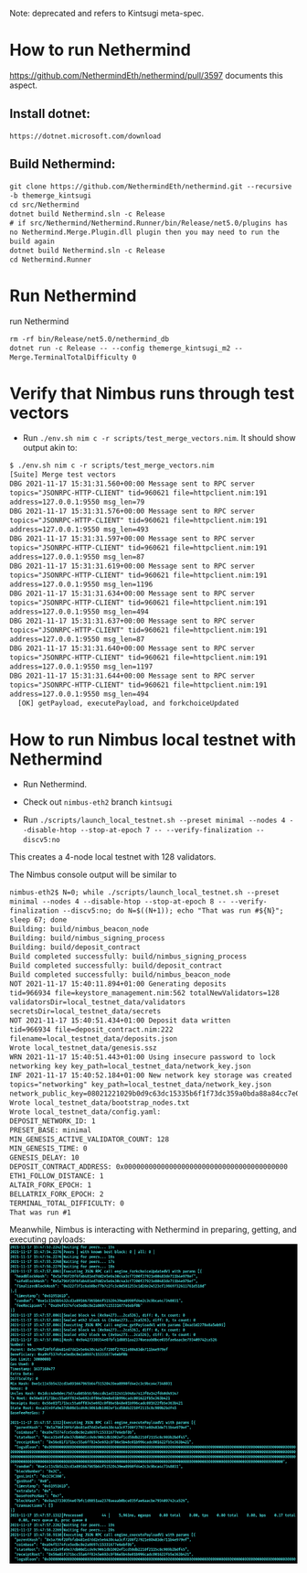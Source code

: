 Note: deprecated and refers to Kintsugi meta-spec.

# How to run Nethermind
https://github.com/NethermindEth/nethermind/pull/3597 documents this aspect.

## Install dotnet:
```
https://dotnet.microsoft.com/download
```

## Build Nethermind:
```
git clone https://github.com/NethermindEth/nethermind.git --recursive -b themerge_kintsugi
cd src/Nethermind
dotnet build Nethermind.sln -c Release
# if src/Nethermind/Nethermind.Runner/bin/Release/net5.0/plugins has no Nethermind.Merge.Plugin.dll plugin then you may need to run the build again
dotnet build Nethermind.sln -c Release
cd Nethermind.Runner
```

# Run Nethermind
run Nethermind
```
rm -rf bin/Release/net5.0/nethermind_db
dotnet run -c Release -- --config themerge_kintsugi_m2 --Merge.TerminalTotalDifficulty 0
```

# Verify that Nimbus runs through test vectors

- Run `./env.sh nim c -r scripts/test_merge_vectors.nim`. It should show output akin to:

```
$ ./env.sh nim c -r scripts/test_merge_vectors.nim
[Suite] Merge test vectors
DBG 2021-11-17 15:31:31.560+00:00 Message sent to RPC server                 topics="JSONRPC-HTTP-CLIENT" tid=960621 file=httpclient.nim:191 address=127.0.0.1:9550 msg_len=79
DBG 2021-11-17 15:31:31.576+00:00 Message sent to RPC server                 topics="JSONRPC-HTTP-CLIENT" tid=960621 file=httpclient.nim:191 address=127.0.0.1:9550 msg_len=493
DBG 2021-11-17 15:31:31.597+00:00 Message sent to RPC server                 topics="JSONRPC-HTTP-CLIENT" tid=960621 file=httpclient.nim:191 address=127.0.0.1:9550 msg_len=87
DBG 2021-11-17 15:31:31.619+00:00 Message sent to RPC server                 topics="JSONRPC-HTTP-CLIENT" tid=960621 file=httpclient.nim:191 address=127.0.0.1:9550 msg_len=1196
DBG 2021-11-17 15:31:31.634+00:00 Message sent to RPC server                 topics="JSONRPC-HTTP-CLIENT" tid=960621 file=httpclient.nim:191 address=127.0.0.1:9550 msg_len=494
DBG 2021-11-17 15:31:31.637+00:00 Message sent to RPC server                 topics="JSONRPC-HTTP-CLIENT" tid=960621 file=httpclient.nim:191 address=127.0.0.1:9550 msg_len=87
DBG 2021-11-17 15:31:31.640+00:00 Message sent to RPC server                 topics="JSONRPC-HTTP-CLIENT" tid=960621 file=httpclient.nim:191 address=127.0.0.1:9550 msg_len=1197
DBG 2021-11-17 15:31:31.644+00:00 Message sent to RPC server                 topics="JSONRPC-HTTP-CLIENT" tid=960621 file=httpclient.nim:191 address=127.0.0.1:9550 msg_len=494
  [OK] getPayload, executePayload, and forkchoiceUpdated
```

# How to run Nimbus local testnet with Nethermind

- Run Nethermind.
- Check out `nimbus-eth2` branch `kintsugi`

- Run `./scripts/launch_local_testnet.sh --preset minimal --nodes 4 --disable-htop --stop-at-epoch 7 -- --verify-finalization --discv5:no`

This creates a 4-node local testnet with 128 validators.

The Nimbus console output will be similar to
```
nimbus-eth2$ N=0; while ./scripts/launch_local_testnet.sh --preset minimal --nodes 4 --disable-htop --stop-at-epoch 8 -- --verify-finalization --discv5:no; do N=$((N+1)); echo "That was run #${N}"; sleep 67; done
Building: build/nimbus_beacon_node
Building: build/nimbus_signing_process
Building: build/deposit_contract
Build completed successfully: build/nimbus_signing_process
Build completed successfully: build/deposit_contract
Build completed successfully: build/nimbus_beacon_node
NOT 2021-11-17 15:40:11.894+01:00 Generating deposits                        tid=966934 file=keystore_management.nim:562 totalNewValidators=128 validatorsDir=local_testnet_data/validators secretsDir=local_testnet_data/secrets
NOT 2021-11-17 15:40:51.434+01:00 Deposit data written                       tid=966934 file=deposit_contract.nim:222 filename=local_testnet_data/deposits.json
Wrote local_testnet_data/genesis.ssz
WRN 2021-11-17 15:40:51.443+01:00 Using insecure password to lock networking key key_path=local_testnet_data/network_key.json
INF 2021-11-17 15:40:52.184+01:00 New network key storage was created        topics="networking" key_path=local_testnet_data/network_key.json network_public_key=08021221029b0d9c63dc15335b6f1f73dc359a0bda88a84cc7e0346f12e64084673a35a915
Wrote local_testnet_data/bootstrap_nodes.txt
Wrote local_testnet_data/config.yaml:
DEPOSIT_NETWORK_ID: 1
PRESET_BASE: minimal
MIN_GENESIS_ACTIVE_VALIDATOR_COUNT: 128
MIN_GENESIS_TIME: 0
GENESIS_DELAY: 10
DEPOSIT_CONTRACT_ADDRESS: 0x0000000000000000000000000000000000000000
ETH1_FOLLOW_DISTANCE: 1
ALTAIR_FORK_EPOCH: 1
BELLATRIX_FORK_EPOCH: 2
TERMINAL_TOTAL_DIFFICULTY: 0
That was run #1
```

Meanwhile, Nimbus is interacting with Nethermind in preparing, getting, and executing payloads:
![./kintsugi_nethermind_logs.png](./kintsugi_nethermind_logs.png)
